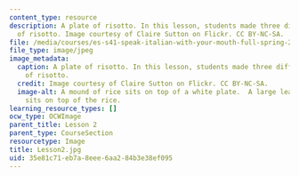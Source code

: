 ```yaml
---
content_type: resource
description: A plate of risotto. In this lesson, students made three different kinds
  of risotto. Image courtesy of Claire Sutton on Flickr. CC BY-NC-SA.
file: /media/courses/es-s41-speak-italian-with-your-mouth-full-spring-2012/35e81c71eb7a8eee6aa284b3e38ef095_Lesson2.jpg
file_type: image/jpeg
image_metadata:
  caption: A plate of risotto. In this lesson, students made three different kinds
    of risotto.
  credit: Image courtesy of Claire Sutton on Flickr. CC BY-NC-SA.
  image-alt: A mound of rice sits on top of a white plate.  A large leafy green vegetable
    sits on top of the rice.
learning_resource_types: []
ocw_type: OCWImage
parent_title: Lesson 2
parent_type: CourseSection
resourcetype: Image
title: Lesson2.jpg
uid: 35e81c71-eb7a-8eee-6aa2-84b3e38ef095
---
```

